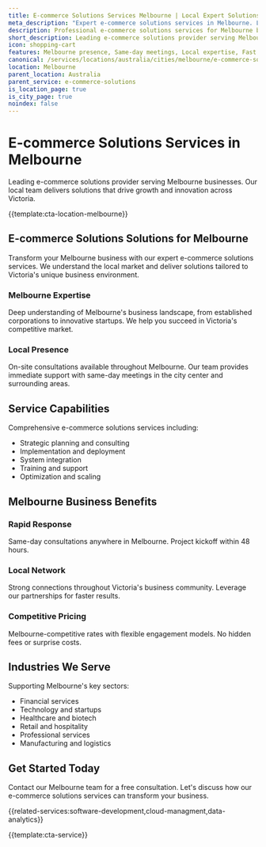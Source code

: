 ```yaml
---
title: E-commerce Solutions Services Melbourne | Local Expert Solutions
meta_description: "Expert e-commerce solutions services in Melbourne. Local team, same-day consultations, proven results. Transform your business today."
description: Professional e-commerce solutions services for Melbourne businesses
short_description: Leading e-commerce solutions provider serving Melbourne and Victoria.
icon: shopping-cart
features: Melbourne presence, Same-day meetings, Local expertise, Fast deployment, Competitive rates, Proven track record
canonical: /services/locations/australia/cities/melbourne/e-commerce-solutions-melbourne.html
location: Melbourne
parent_location: Australia
parent_service: e-commerce-solutions
is_location_page: true
is_city_page: true
noindex: false
---
```


# E-commerce Solutions Services in Melbourne

Leading e-commerce solutions provider serving Melbourne businesses. Our local team delivers solutions that drive growth and innovation across Victoria.

{{template:cta-location-melbourne}}

## E-commerce Solutions Solutions for Melbourne

Transform your Melbourne business with our expert e-commerce solutions services. We understand the local market and deliver solutions tailored to Victoria's unique business environment.

### Melbourne Expertise

Deep understanding of Melbourne's business landscape, from established corporations to innovative startups. We help you succeed in Victoria's competitive market.

### Local Presence

On-site consultations available throughout Melbourne. Our team provides immediate support with same-day meetings in the city center and surrounding areas.

## Service Capabilities

Comprehensive e-commerce solutions services including:
- Strategic planning and consulting
- Implementation and deployment
- System integration
- Training and support
- Optimization and scaling

## Melbourne Business Benefits

### Rapid Response
Same-day consultations anywhere in Melbourne. Project kickoff within 48 hours.

### Local Network
Strong connections throughout Victoria's business community. Leverage our partnerships for faster results.

### Competitive Pricing
Melbourne-competitive rates with flexible engagement models. No hidden fees or surprise costs.

## Industries We Serve

Supporting Melbourne's key sectors:
- Financial services
- Technology and startups
- Healthcare and biotech
- Retail and hospitality
- Professional services
- Manufacturing and logistics

## Get Started Today

Contact our Melbourne team for a free consultation. Let's discuss how our e-commerce solutions services can transform your business.

{{related-services:software-development,cloud-managment,data-analytics}}

{{template:cta-service}}

